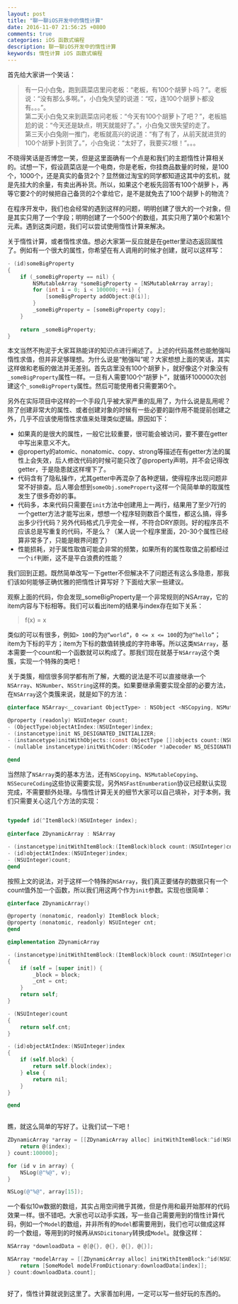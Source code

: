 ```yaml
---
layout: post
title: "聊一聊iOS开发中的惰性计算"
date: 2016-11-07 21:56:25 +0800
comments: true
categories: iOS 函数式编程
description: 聊一聊iOS开发中的惰性计算
keywords: 惰性计算 iOS 函数式编程
---
```

首先给大家讲一个笑话：

> 有一只小白兔，跑到蔬菜店里问老板：“老板，有100个胡萝卜吗？”。老板说：“没有那么多啊。”，小白兔失望的说道：“哎，连100个胡萝卜都没有。。。”。  
> 第二天小白兔又来到蔬菜店问老板：“今天有100个胡萝卜了吧？”，老板尴尬的说：“今天还是缺点，明天就能好了。”，小白兔又很失望的走了。  
> 第三天小白兔刚一推门，老板就高兴的说道：“有了有了，从前天就进货的100个胡萝卜到货了。”，小白兔说：“太好了，我要买2根！”。。。

不晓得笑话是否博您一笑，但是这里面确有一个点是和我们的主题惰性计算相关的。试想一下，假设蔬菜店是一个电商，你是老板，你挂商品数量的时候，是100个，1000个，还是真实的备货2个？显然做过淘宝的同学都知道这其中的玄机，就是先挂大的余量，有卖出再补货。所以，如果这个老板先回答有100个胡萝卜，再等它要2个的时候把自己备货的2个拿给它，是不是就免去了100个胡萝卜的物流？

在程序开发中，我们也会经常的遇到这样的问题，明明创建了很大的一个对象，但是其实只用了一个字段；明明创建了一个500个的数组，其实只用了第0个和第1个元素。遇到这类问题，我们可以尝试使用惰性计算来解决。

关于惰性计算，或者惰性求值。想必大家第一反应就是在getter里动态返回属性了。例如有一个很大的属性，你希望在有人调用的时候才创建，就可以这样写：

``` objective-c
- (id)someBigProperty
{
    if (_someBigProperty == nil) {
        NSMutableArray *someBigProperty = [NSMutableArray array];
        for (int i = 0; i < 100000; ++i) {
            [someBigProperty addObject:@(i)];
        }
        _someBigProperty = [someBigProperty copy];
    }
    
    return _someBigProperty;
}

```

本文当然不拘泥于大家耳熟能详的知识点进行阐述了。上述的代码虽然也能勉强叫惰性求值，但并非足够理想。为什么说是“勉强叫”呢？大家想想上面的笑话，其实这样做和老板的做法并无差别。首先店里没有100个胡萝卜，就好像这个对象没有`_someBigProperty`属性一样。一旦有人需要100个“胡萝卜”，就循环100000次创建这个`_someBigProperty`属性。然后可能使用者只需要第0个。

另外在实际项目中这样的一个手段几乎被大家严重的乱用了，为什么说是乱用呢？除了创建非常大的属性、或者创建对象的时候有一些必要的副作用不能提前创建之外，几乎不应该使用惰性求值来处理类似逻辑。原因如下：

* 如果真的是很大的属性，一般它比较重要，很可能会被访问，要不要在getter中写出来意义不大。
* @property的atomic、nonatomic、copy、strong等描述在有getter方法的属性上会失效，后人修改代码的时候可能只改了@property声明，并不会记得改getter，于是隐患就这样埋下了。
* 代码含有了隐私操作，尤其getter中再混杂了各种逻辑，使得程序出现问题非常不好排查。后人哪会想到`someObj.someProperty`这样一个简简单单的取属性发生了很多奇妙的事。
* 代码多，本来代码只需要在`init`方法中创建用上一两行，结果用了至少7行的一个getter方法才能写出来，想想一个程序轻则数百个属性，都这么搞，得多出多少行代码？另外代码格式几乎完全一样，不符合DRY原则。好的程序员不应该总是写重复的代码，不是么？（某人说一个程序里面，20-30个属性已经算非常多了，只能是眼界问题了）
* 性能损耗，对于属性取值可能会非常的频繁，如果所有的属性取值之前都经过一个`if`判断，这不是平白浪费的性能？

我们回到正题。既然简单改写一下getter不但解决不了问题还有这么多隐患，那我们该如何能够正确优雅的把惰性计算写好？下面给大家一些建议。

观察上面的代码，你会发现_someBigProperty是一个非常规则的NSArray，它的item内容与下标相等。我们可以看出item的结果与index存在如下关系：

> f(x) = x

类似的可以有很多，例如`> 100`的为`@“world”`，`0 <= x <= 100`的为`@“hello”`；item为下标的平方；item为下标的数值转换成的字符串等。所以这类`NSArray`，基本需要一个count和一个函数就可以构成了。那我们现在就基于`NSArray`这个类簇，实现一个特殊的类吧！

关于类簇，相信很多同学都有所了解，大概的说法是不可以直接继承一个`NSArray`、`NSNumber`、`NSString`这样的类。如果要继承需要实现全部的必要方法，在`NSArray`这个类簇来说，就是如下的方法：

``` objective-c
@interface NSArray<__covariant ObjectType> : NSObject <NSCopying, NSMutableCopying, NSSecureCoding, NSFastEnumeration>

@property (readonly) NSUInteger count;
- (ObjectType)objectAtIndex:(NSUInteger)index;
- (instancetype)init NS_DESIGNATED_INITIALIZER;
- (instancetype)initWithObjects:(const ObjectType [])objects count:(NSUInteger)cnt NS_DESIGNATED_INITIALIZER;
- (nullable instancetype)initWithCoder:(NSCoder *)aDecoder NS_DESIGNATED_INITIALIZER;

@end
```

当然除了`NSArray`类的基本方法，还有`NSCopying`、`NSMutableCopying`、`NSSecureCoding`这些协议需要实现，另外`NSFastEnumberation`协议已经默认实现完成，不需要额外处理。与惰性计算无关的细节大家可以自己填补，对于本例，我们只需要关心这几个方法的实现：

``` objective-c
    
typedef id(^ItemBlock)(NSUInteger index);
    
@interface ZDynamicArray : NSArray

- (instancetype)initWithItemBlock:(ItemBlock)block count:(NSUInteger)cnt;
- (id)objectAtIndex:(NSUInteger)index;
- (NSUInteger)count;
@end
```

按照上文的说法，对于这样一个特殊的`NSArray`，我们真正要储存的数据只有一个count值外加一个函数，所以我们用这两个作为`init`参数。实现也很简单：

``` objective-c
@interface ZDynamicArray()

@property (nonatomic, readonly) ItemBlock block;
@property (nonatomic, readonly) NSUInteger cnt;
@end

@implementation ZDynamicArray

- (instancetype)initWithItemBlock:(ItemBlock)block count:(NSUInteger)cnt
{
    if (self = [super init]) {
        _block = block;
        _cnt = cnt;
    }
    return self;
}

- (NSUInteger)count
{
    return self.cnt;
}

- (id)objectAtIndex:(NSUInteger)index
{
    if (self.block) {
        return self.block(index);
    } else {
        return nil;
    }
}

@end 
    
```

瞧，就这么简单的写好了。让我们试一下吧！

``` objective-c
ZDynamicArray *array = [[ZDynamicArray alloc] initWithItemBlock:^id(NSUInteger index) {
    return @(index);
} count:100000];

for (id v in array) {
    NSLog(@"%@", v);
}

NSLog(@"%@", array[15]);
```

一个看似10w数据的数组，其实占用空间微乎其微，但是作用和最开始那样的代码效果一样。很不错吧。大家也可以动手实践，写一些自己需要用到的惰性计算代码，例如一个`Model`的数组，并非所有的`Model`都需要用到，我们也可以做成这样的一个数组，等用到的时候再从`NSDicitonary`转换成`Model`。就像这样：

``` objective-c
NSArray *downloadData = @[@{}, @{}, @{}, @{}];

NSArray *modelArray = [[ZDynamicArray alloc] initWithItemBlock:^id(NSUInteger index) {
    return [SomeModel modelFromDictionary:downloadData[index]];
} count:downloadData.count];    
    
```    

好了，惰性计算就说到这里了。大家善加利用，一定可以写一些好玩的东西的。


